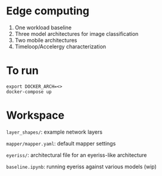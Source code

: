# Edge computing
1. One workload baseline
2. Three model architectures for image classification
3. Two mobile architectures
4. Timeloop/Accelergy characterization

# To run

```
export DOCKER_ARCH=<>
docker-compose up
```

# Workspace

``layer_shapes/``: example network layers

``mapper/mapper.yaml``: default mapper settings

``eyeriss/``: architectural file for an eyeriss-like architecture

``baseline.ipynb``: running eyeriss against various models (wip)
